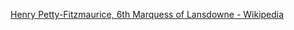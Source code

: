 ﻿[Henry Petty-Fitzmaurice, 6th Marquess of Lansdowne - Wikipedia](https://en.wikipedia.org/wiki/Henry_Petty-Fitzmaurice,_6th_Marquess_of_Lansdowne#Political_career)